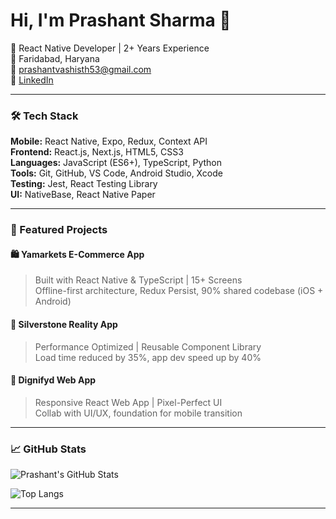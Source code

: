 # Hi, I'm Prashant Sharma 👋

🚀 React Native Developer | 2+ Years Experience  
📍 Faridabad, Haryana  
📧 prashantvashisth53@gmail.com  
🔗 [LinkedIn](https://linkedin.com/in/prashant-sharma-dev)

---

### 🛠 Tech Stack

**Mobile:** React Native, Expo, Redux, Context API  
**Frontend:** React.js, Next.js, HTML5, CSS3  
**Languages:** JavaScript (ES6+), TypeScript, Python  
**Tools:** Git, GitHub, VS Code, Android Studio, Xcode  
**Testing:** Jest, React Testing Library  
**UI:** NativeBase, React Native Paper  

---

### 🚀 Featured Projects

#### 🛍️ Yamarkets E-Commerce App
> Built with React Native & TypeScript | 15+ Screens  
Offline-first architecture, Redux Persist, 90% shared codebase (iOS + Android)

#### 🏢 Silverstone Reality App
> Performance Optimized | Reusable Component Library  
Load time reduced by 35%, app dev speed up by 40%

#### 🎨 Dignifyd Web App
> Responsive React Web App | Pixel-Perfect UI  
Collab with UI/UX, foundation for mobile transition

---

### 📈 GitHub Stats
![Prashant's GitHub Stats](https://github-readme-stats.vercel.app/api?username=prashantvashisth53&show_icons=true&theme=radical)

![Top Langs](https://github-readme-stats.vercel.app/api/top-langs/?username=prashantvashisth53&layout=compact&theme=radical)

---
